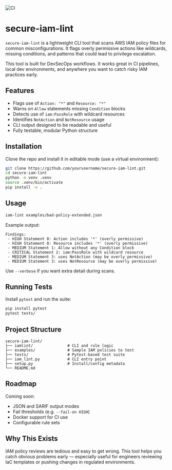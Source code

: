 ![CI](https://github.com/coldbootsec/secure-iam-lint/actions/workflows/test.yml/badge.svg)
# secure-iam-lint

`secure-iam-lint` is a lightweight CLI tool that scans AWS IAM policy files for common misconfigurations. It flags overly permissive actions like wildcards, missing conditions, and patterns that could lead to privilege escalation.

This tool is built for DevSecOps workflows. It works great in CI pipelines, local dev environments, and anywhere you want to catch risky IAM practices early.

## Features

- Flags use of `Action: "*"` and `Resource: "*"`
- Warns on `Allow` statements missing `Condition` blocks
- Detects use of `iam:PassRole` with wildcard resources
- Identifies `NotAction` and `NotResource` usage
- CLI output designed to be readable and useful
- Fully testable, modular Python structure

## Installation

Clone the repo and install it in editable mode (use a virtual environment):

```bash
git clone https://github.com/yourusername/secure-iam-lint.git
cd secure-iam-lint
python -m venv .venv
source .venv/bin/activate
pip install -e .
```

## Usage

```bash
iam-lint examples/bad-policy-extended.json
```

Example output:

```
Findings:
 - HIGH Statement 0: Action includes '*' (overly permissive)
 - HIGH Statement 0: Resource includes '*' (overly permissive)
 - MEDIUM Statement 1: Allow without any Condition block
 - CRITICAL Statement 2: iam:PassRole with wildcard resource
 - MEDIUM Statement 3: uses NotAction (may be overly permissive)
 - MEDIUM Statement 3: uses NotResource (may be overly permissive)
```

Use `--verbose` if you want extra detail during scans.

## Running Tests

Install `pytest` and run the suite:

```bash
pip install pytest
pytest tests/
```

## Project Structure

```
secure-iam-lint/
├── iamlint/               # CLI and rule logic
├── examples/              # Sample IAM policies to test
├── tests/                 # Pytest-based test suite
├── iam_lint.py            # CLI entry point
├── setup.py               # Install/config metadata
└── README.md
```

## Roadmap

Coming soon:

- JSON and SARIF output modes
- Fail thresholds (e.g. `--fail-on HIGH`)
- Docker support for CI use
- Configurable rule sets

## Why This Exists

IAM policy reviews are tedious and easy to get wrong. This tool helps you catch obvious problems early — especially useful for engineers reviewing IaC templates or pushing changes in regulated environments.
